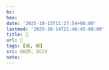 ```yaml
---
bc:
hex:
date: '2025-10-13T11:27:54+08:00'
lastmod: '2025-10-14T21:46:45-08:00'
title: 󰚜
url: 󰚜
tags: [嵁, 嵁]
src: GHZR, DCCV
note:
---
```

